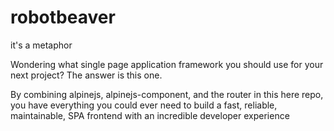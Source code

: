 # robotbeaver
it's a metaphor

Wondering what single page application framework you should use for your next project? The answer is this one. 


By combining alpinejs, alpinejs-component,
and the router in this here repo, you have everything you could ever need to build a fast, reliable, maintainable, SPA frontend with an incredible developer experience
